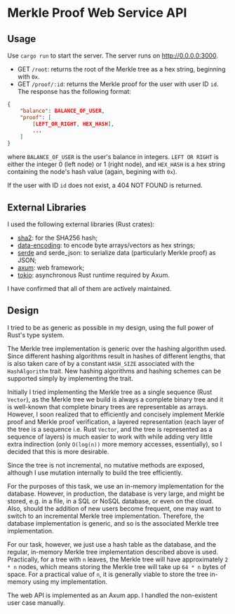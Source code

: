 # Merkle Proof Web Service API

## Usage

Use `cargo run` to start the server. The server runs on http://0.0.0.0:3000.

* GET `/root`: returns the root of the Merkle tree as a hex string, beginning
with `0x`.
* GET `/proof/:id`: returns the Merkle proof for the user with user ID `id`.
The response has the following format:
```json
{
    "balance": BALANCE_OF_USER,
    "proof": [
        [LEFT_OR_RIGHT, HEX_HASH],
        ...
    ]
}
```
where `BALANCE_OF_USER` is the user's balance in integers. `LEFT OR RIGHT`
is either the integer 0 (left node) or 1 (right node), and `HEX_HASH`
is a hex string containing the node's hash value (again, begining with `0x`).

If the user with ID `id` does not exist, a 404 NOT FOUND is returned.

## External Libraries

I used the following external libraries (Rust crates):

* [sha2](https://docs.rs/sha2/latest/sha2/): for the SHA256 hash;
* [data-encoding](https://crates.io/crates/data-encoding): to encode byte arrays/vectors as hex strings;
* [serde](https://serde.rs/) and serde_json: to serialize data (particularly Merkle proof) as JSON;
* [axum](https://crates.io/crates/axum): web framework;
* [tokio](https://tokio.rs/): asynchronous Rust runtime required by Axum.

I have confirmed that all of them are actively maintained.

## Design

I tried to be as generic as possible in my design, using the full power of
Rust's type system.

The Merkle tree implementation is generic over the hashing algorithm used.
Since different hashing algorithms result in hashes of different lengths,
that is also taken care of by a constant `HASH_SIZE` associated with the
`HashAlgorithm` trait. New hashing algorithms and hashing schemes
can be supported simply by implementing the trait.

Initially I tried implementing the Merkle tree as a single sequence (Rust
`Vector`), as the Merkle tree we build is always a complete binary tree and
it is well-known that complete binary trees are representable as arrays.
However, I soon realized that to efficiently and concisely implement Merkle
proof and Merkle proof verification, a layered representation (each layer
of the tree is a sequence i.e. Rust `Vector`, and the tree is represented
as a sequence of layers) is much easier to work with while adding very little
extra indirection (only `O(log(n))` more memory accesses, essentially), so
I decided that this is more desirable.

Since the tree is not incremental, no mutative methods are exposed, although
I use mutation internally to build the tree efficiently.

For the purposes of this task, we use an in-memory implementation for
the database. However, in production, the database is very large, and
might be stored, e.g. in a file, in a SQL or NoSQL database, or
even on the cloud. Also, should the addition of new users become frequent,
one may want to switch to an incremental Merkle tree implementation.
Therefore, the database implementation is generic, and so is the associated
Merkle tree implementation.

For our task, however, we just use a hash table as the database, and the
regular, in-memory Merkle tree implementation described above is used.
Practically, for a tree with `n` leaves, the Merkle tree will have
approximately `2 * n` nodes, which means storing the Merkle tree will take up
`64 * n` bytes of space. For a practical value of `n`, it is generally viable
to store the tree in-memory using my implementation.

The web API is implemented as an Axum app. I handled the non-existent user
case manually.